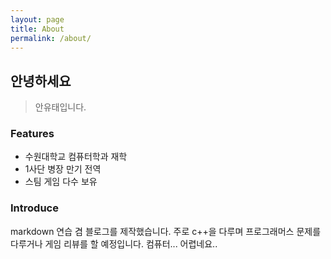 ```yaml
---
layout: page
title: About
permalink: /about/
---
```


## 안녕하세요
> 안유태입니다.

### Features
- 수원대학교 컴퓨터학과 재학
- 1사단 병장 만기 전역
- 스팀 게임 다수 보유

### Introduce
markdown 연습 겸 블로그를 제작했습니다.
주로 c++을 다루며 프로그래머스 문제를 다루거나 게임 리뷰를 할 예정입니다.
컴퓨터... 어렵네요..